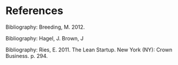 # References
Bibliography: Breeding, M. 2012.

Bibliography: Hagel, J. Brown, J

Bibliography: Ries, E. 2011. The Lean Startup. New York (NY): Crown Business. p. 294.


